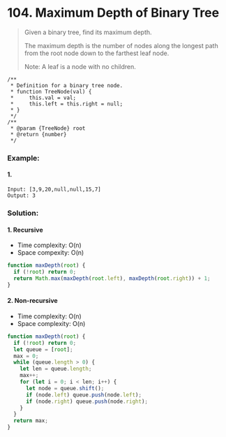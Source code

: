 # 104. Maximum Depth of Binary Tree

> Given a binary tree, find its maximum depth.
>
> The maximum depth is the number of nodes along the longest path from the root node down to the farthest leaf node.
>
> Note: A leaf is a node with no children.

```
/**
 * Definition for a binary tree node.
 * function TreeNode(val) {
 *     this.val = val;
 *     this.left = this.right = null;
 * }
 */
/**
 * @param {TreeNode} root
 * @return {number}
 */
```

### Example:

#### 1.

```
Input: [3,9,20,null,null,15,7]
Output: 3
```

### Solution:

#### 1. Recursive

- Time complexity: O(n)
- Space compexity: O(n)

```javascript
function maxDepth(root) {
  if (!root) return 0;
  return Math.max(maxDepth(root.left), maxDepth(root.right)) + 1;
}
```

#### 2. Non-recursive

- Time complexity: O(n)
- Space complexity: O(n)

```javascript
function maxDepth(root) {
  if (!root) return 0;
  let queue = [root];
  max = 0;
  while (queue.length > 0) {
    let len = queue.length;
    max++;
    for (let i = 0; i < len; i++) {
      let node = queue.shift();
      if (node.left) queue.push(node.left);
      if (node.right) queue.push(node.right);
    }
  }
  return max;
}
```
